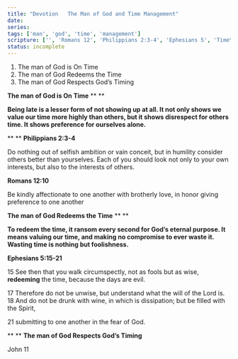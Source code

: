 ```yaml
---
title: "Devotion   The Man of God and Time Management"
date: 
series: 
tags: ['man', 'god', 'time', 'management']
scripture: ['', 'Romans 12', 'Philippians 2:3-4', 'Ephesians 5', 'Time\n3', 'Time\n2', 'Ephesians 5:15-21', 'John 11', 'Philippians 2']
status: incomplete
---
```


1. The man of God is On Time
2. The man of God Redeems the Time
3. The man of God Respects God’s Timing

**The man of God is On Time**
**
**

**Being late is a lesser form of not showing up at all. It not only shows we value our time more highly than others, but it shows disrespect for others time. It shows preference for ourselves alone.**

**
**
**Philippians 2:3-4**

Do nothing out of selfish ambition or vain conceit, but in humility consider others better than yourselves. Each of you should look not only to your own interests, but also to the interests of others.

**Romans 12:10**

Be kindly affectionate to one another with brotherly love, in honor giving preference to one another

**The man of God Redeems the Time**
**
**

**To redeem the time, it ransom every second for God’s eternal purpose. It means valuing our time, and making no compromise to ever waste it. Wasting time is nothing but foolishness.**

**Ephesians 5:15-21**

15 See then that you walk circumspectly, not as fools but as wise, **redeeming** the time, because the days are evil.

17 Therefore do not be unwise, but understand what the will of the Lord is. 18 And do not be drunk with wine, in which is dissipation; but be filled with the Spirit,

21 submitting to one another in the fear of God.

**
**
**The man of God Respects God’s Timing**

John 11